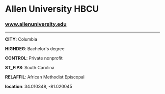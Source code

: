 # Allen University HBCU
### www.allenuniversity.edu
---
**CITY**: Columbia

**HIGHDEG**: Bachelor's degree

**CONTROL**: Private nonprofit

**ST_FIPS**: South Carolina

**RELAFFIL**: African Methodist Episcopal

**location**: 34.010348, -81.020045